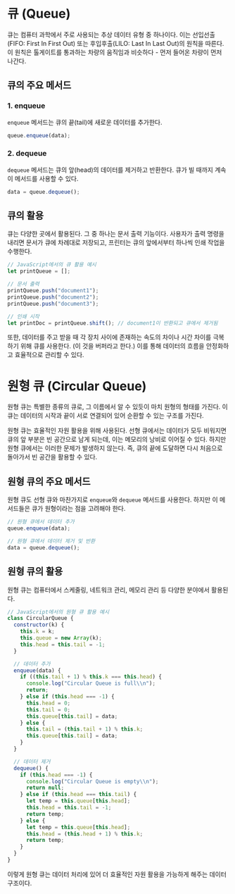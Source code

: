 # 큐 (Queue)

큐는 컴퓨터 과학에서 주로 사용되는 추상 데이터 유형 중 하나이다. 이는 선입선출(FIFO: First In First Out) 또는 후입후출(LILO: Last In Last Out)의 원칙을 따른다. 이 원칙은 톨게이트를 통과하는 차량의 움직임과 비슷하다 - 먼저 들어온 차량이 먼저 나간다.

## 큐의 주요 메서드

### 1. enqueue

`enqueue` 메서드는 큐의 끝(tail)에 새로운 데이터를 추가한다.

```js
queue.enqueue(data);
```

### 2. dequeue

`dequeue` 메서드는 큐의 앞(head)의 데이터를 제거하고 반환한다. 큐가 빌 때까지 계속 이 메서드를 사용할 수 있다.

```js
data = queue.dequeue();
```

## 큐의 활용

큐는 다양한 곳에서 활용된다. 그 중 하나는 문서 출력 기능이다. 사용자가 출력 명령을 내리면 문서가 큐에 차례대로 저장되고, 프린터는 큐의 앞에서부터 하나씩 인쇄 작업을 수행한다.

```js
// JavaScript에서의 큐 활용 예시
let printQueue = [];

// 문서 출력
printQueue.push("document1");
printQueue.push("document2");
printQueue.push("document3");

// 인쇄 시작
let printDoc = printQueue.shift(); // document1이 반환되고 큐에서 제거됨
```

또한, 데이터를 주고 받을 때 각 장치 사이에 존재하는 속도의 차이나 시간 차이를 극복하기 위해 큐를 사용한다. (이 것을 버퍼라고 한다.) 이를 통해 데이터의 흐름을 안정화하고 효율적으로 관리할 수 있다.

# 원형 큐 (Circular Queue)

원형 큐는 특별한 종류의 큐로, 그 이름에서 알 수 있듯이 마치 원형의 형태를 가진다. 이 큐는 데이터의 시작과 끝이 서로 연결되어 있어 순환할 수 있는 구조를 가진다.

원형 큐는 효율적인 자원 활용을 위해 사용된다. 선형 큐에서는 데이터가 모두 비워지면 큐의 앞 부분은 빈 공간으로 남게 되는데, 이는 메모리의 낭비로 이어질 수 있다. 하지만 원형 큐에서는 이러한 문제가 발생하지 않는다. 즉, 큐의 끝에 도달하면 다시 처음으로 돌아가서 빈 공간을 활용할 수 있다.

## 원형 큐의 주요 메서드

원형 큐도 선형 큐와 마찬가지로 `enqueue`와 `dequeue` 메서드를 사용한다. 하지만 이 메서드들은 큐가 원형이라는 점을 고려해야 한다.

```js
// 원형 큐에서 데이터 추가
queue.enqueue(data);

// 원형 큐에서 데이터 제거 및 반환
data = queue.dequeue();
```

## 원형 큐의 활용

원형 큐는 컴퓨터에서 스케줄링, 네트워크 관리, 메모리 관리 등 다양한 분야에서 활용된다.

```js
// JavaScript에서의 원형 큐 활용 예시
class CircularQueue {
  constructor(k) {
    this.k = k;
    this.queue = new Array(k);
    this.head = this.tail = -1;
  }

  // 데이터 추가
  enqueue(data) {
    if ((this.tail + 1) % this.k === this.head) {
      console.log("Circular Queue is full\\n");
      return;
    } else if (this.head === -1) {
      this.head = 0;
      this.tail = 0;
      this.queue[this.tail] = data;
    } else {
      this.tail = (this.tail + 1) % this.k;
      this.queue[this.tail] = data;
    }
  }

  // 데이터 제거
  dequeue() {
    if (this.head === -1) {
      console.log("Circular Queue is empty\\n");
      return null;
    } else if (this.head === this.tail) {
      let temp = this.queue[this.head];
      this.head = this.tail = -1;
      return temp;
    } else {
      let temp = this.queue[this.head];
      this.head = (this.head + 1) % this.k;
      return temp;
    }
  }
}
```

이렇게 원형 큐는 데이터 처리에 있어 더 효율적인 자원 활용을 가능하게 해주는 데이터 구조이다.

